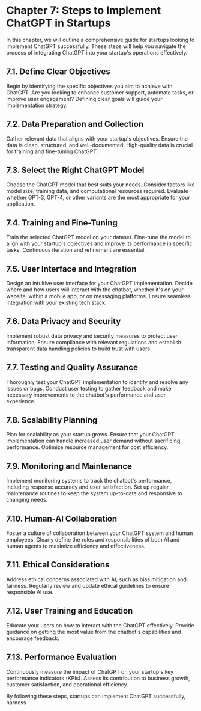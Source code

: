 Chapter 7: Steps to Implement ChatGPT in Startups
=================================================

In this chapter, we will outline a comprehensive guide for startups looking to implement ChatGPT successfully. These steps will help you navigate the process of integrating ChatGPT into your startup's operations effectively.

7.1. **Define Clear Objectives**
--------------------------------

Begin by identifying the specific objectives you aim to achieve with ChatGPT. Are you looking to enhance customer support, automate tasks, or improve user engagement? Defining clear goals will guide your implementation strategy.

7.2. **Data Preparation and Collection**
----------------------------------------

Gather relevant data that aligns with your startup's objectives. Ensure the data is clean, structured, and well-documented. High-quality data is crucial for training and fine-tuning ChatGPT.

7.3. **Select the Right ChatGPT Model**
---------------------------------------

Choose the ChatGPT model that best suits your needs. Consider factors like model size, training data, and computational resources required. Evaluate whether GPT-3, GPT-4, or other variants are the most appropriate for your application.

7.4. **Training and Fine-Tuning**
---------------------------------

Train the selected ChatGPT model on your dataset. Fine-tune the model to align with your startup's objectives and improve its performance in specific tasks. Continuous iteration and refinement are essential.

7.5. **User Interface and Integration**
---------------------------------------

Design an intuitive user interface for your ChatGPT implementation. Decide where and how users will interact with the chatbot, whether it's on your website, within a mobile app, or on messaging platforms. Ensure seamless integration with your existing tech stack.

7.6. **Data Privacy and Security**
----------------------------------

Implement robust data privacy and security measures to protect user information. Ensure compliance with relevant regulations and establish transparent data handling policies to build trust with users.

7.7. **Testing and Quality Assurance**
--------------------------------------

Thoroughly test your ChatGPT implementation to identify and resolve any issues or bugs. Conduct user testing to gather feedback and make necessary improvements to the chatbot's performance and user experience.

7.8. **Scalability Planning**
-----------------------------

Plan for scalability as your startup grows. Ensure that your ChatGPT implementation can handle increased user demand without sacrificing performance. Optimize resource management for cost efficiency.

7.9. **Monitoring and Maintenance**
-----------------------------------

Implement monitoring systems to track the chatbot's performance, including response accuracy and user satisfaction. Set up regular maintenance routines to keep the system up-to-date and responsive to changing needs.

7.10. **Human-AI Collaboration**
--------------------------------

Foster a culture of collaboration between your ChatGPT system and human employees. Clearly define the roles and responsibilities of both AI and human agents to maximize efficiency and effectiveness.

7.11. **Ethical Considerations**
--------------------------------

Address ethical concerns associated with AI, such as bias mitigation and fairness. Regularly review and update ethical guidelines to ensure responsible AI use.

7.12. **User Training and Education**
-------------------------------------

Educate your users on how to interact with the ChatGPT effectively. Provide guidance on getting the most value from the chatbot's capabilities and encourage feedback.

7.13. **Performance Evaluation**
--------------------------------

Continuously measure the impact of ChatGPT on your startup's key performance indicators (KPIs). Assess its contribution to business growth, customer satisfaction, and operational efficiency.

By following these steps, startups can implement ChatGPT successfully, harness
